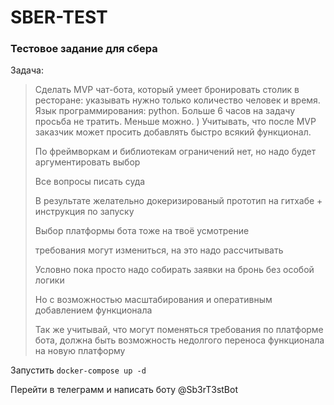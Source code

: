 # SBER-TEST

### Тестовое задание для сбера

Задача:

> Сделать MVP чат-бота, который умеет бронировать столик в ресторане: указывать нужно только количество человек и время.
> Язык программирования: python.
> Больше 6 часов на задачу просьба не тратить. Меньше можно. )
> Учитывать, что после MVP заказчик может просить добавлять быстро всякий функционал.
> 
> По фреймворкам и библиотекам ограничений нет, но надо будет аргументировать выбор
> 
> Все вопросы писать суда
>
> В результате желательно докеризированый прототип на гитхабе + инструкция по запуску
> 
> Выбор платформы бота тоже на твоё усмотрение
> 
> требования могут измениться, на это надо рассчитывать
> 
> Условно пока просто надо собирать заявки на бронь без особой логики
> 
> Но с возможностью масштабирования и оперативным добавлением функционала
> 
> Так же учитывай, что могут поменяться требования по платформе бота, должна быть возможность недолгого переноса функционала на новую платформу
 
Запустить `docker-compose up -d`

Перейти в телеграмм и написать боту @Sb3rT3stBot